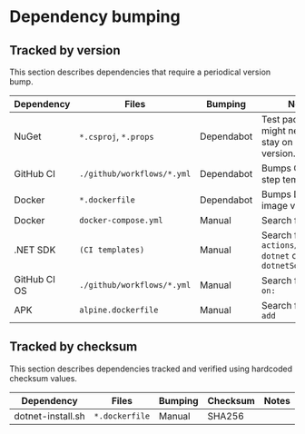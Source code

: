 # Dependency bumping

## Tracked by version

This section describes dependencies that require a periodical version bump.

| Dependency   | Files                      | Bumping    | Notes                                                    |
|--------------|----------------------------|------------|----------------------------------------------------------|
| NuGet        | `*.csproj`, `*.props`      | Dependabot | Test packages might need to stay on a certain version.   |
| GitHub CI    | `./github/workflows/*.yml` | Dependabot | Bumps GitHub step templates                              |
| Docker       | `*.dockerfile`             | Dependabot | Bumps Docker image versions                              |
| Docker       | `docker-compose.yml`       | Manual     | Search for `image:`                                      |
| .NET SDK     | `(CI templates)`           | Manual     | Search for `actions/setup-dotnet` or `dotnetSdkVersion:` |
| GitHub CI OS | `./github/workflows/*.yml` | Manual     | Search for `runs-on:`                                    |
| APK          | `alpine.dockerfile`        | Manual     | Search for `apk add`                                     |

## Tracked by checksum

This section describes dependencies tracked and verified using hardcoded
checksum values.

| Dependency        | Files          | Bumping | Checksum | Notes |
|-------------------|----------------|---------|----------|-------|
| dotnet-install.sh | `*.dockerfile` | Manual  | SHA256   |       |
